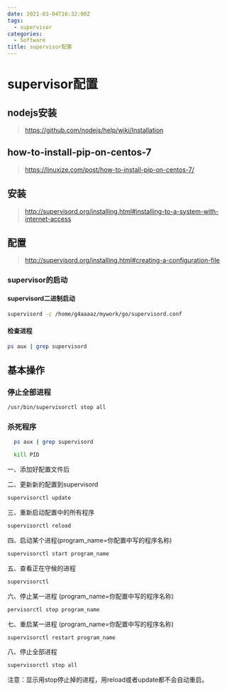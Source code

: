 ```yaml
---
date: 2021-03-04T16:32:00Z
tags:
  - supervisor
categories:
  - Software
title: supervisor配置
---
```

# supervisor配置
## nodejs安装

> https://github.com/nodejs/help/wiki/Installation

## how-to-install-pip-on-centos-7

> https://linuxize.com/post/how-to-install-pip-on-centos-7/

## 安装
 
> http://supervisord.org/installing.html#installing-to-a-system-with-internet-access

## 配置

> http://supervisord.org/installing.html#creating-a-configuration-file

### supervisor的启动

#### supervisord二进制启动

```bash
supervisord -c /home/g4aaaaz/mywork/go/supervisord.conf
```

#### 检查进程

```bash
ps aux | grep supervisord
```

## 基本操作

### 停止全部进程
```bash
/usr/bin/supervisorctl stop all
```
### 杀死程序
```bash
  ps aux | grep supervisord
```
```bash
  kill PID
```

一、添加好配置文件后

二、更新新的配置到supervisord    
```bash
supervisorctl update
```
三、重新启动配置中的所有程序
```bash
supervisorctl reload
```
四、启动某个进程(program_name=你配置中写的程序名称)
```bash
supervisorctl start program_name
```
五、查看正在守候的进程
```bash
supervisorctl
```
六、停止某一进程 (program_name=你配置中写的程序名称)
```bash
pervisorctl stop program_name
```
七、重启某一进程 (program_name=你配置中写的程序名称)
```bash
supervisorctl restart program_name
```
八、停止全部进程
```bash
supervisorctl stop all
```
注意：显示用stop停止掉的进程，用reload或者update都不会自动重启。
